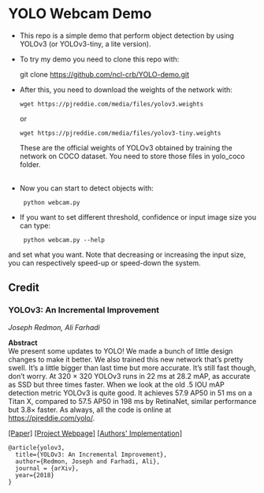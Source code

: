 # YOLO Webcam Demo

- This repo is a simple demo that perform object detection by using YOLOv3 (or YOLOv3-tiny, a lite version).

- To try my demo you need to clone this repo with:
  
    
    git clone https://github.com/ncl-crb/YOLO-demo.git

- After this, you need to download the weights of the network with:

      wget https://pjreddie.com/media/files/yolov3.weights 
  or 

      wget https://pjreddie.com/media/files/yolov3-tiny.weights 


  These are the official weights of YOLOv3 obtained by training the network on COCO dataset.
  You need to store those files in yolo_coco folder. <br><br>

- Now you can start to detect objects with:
    

       python webcam.py

- If you want to set different threshold, confidence or input image size you can type:


       python webcam.py --help

and set what you want. Note that decreasing or increasing the input size, you can respectively 
speed-up or speed-down the system.



## Credit

### YOLOv3: An Incremental Improvement
_Joseph Redmon, Ali Farhadi_ <br>

**Abstract** <br>
We present some updates to YOLO! We made a bunch
of little design changes to make it better. We also trained
this new network that’s pretty swell. It’s a little bigger than
last time but more accurate. It’s still fast though, don’t
worry. At 320 × 320 YOLOv3 runs in 22 ms at 28.2 mAP,
as accurate as SSD but three times faster. When we look
at the old .5 IOU mAP detection metric YOLOv3 is quite
good. It achieves 57.9 AP50 in 51 ms on a Titan X, compared
to 57.5 AP50 in 198 ms by RetinaNet, similar performance
but 3.8× faster. As always, all the code is online at
https://pjreddie.com/yolo/.

[[Paper]](https://pjreddie.com/media/files/papers/YOLOv3.pdf) [[Project Webpage]](https://pjreddie.com/darknet/yolo/) [[Authors' Implementation]](https://github.com/pjreddie/darknet)

```
@article{yolov3,
  title={YOLOv3: An Incremental Improvement},
  author={Redmon, Joseph and Farhadi, Ali},
  journal = {arXiv},
  year={2018}
}
```